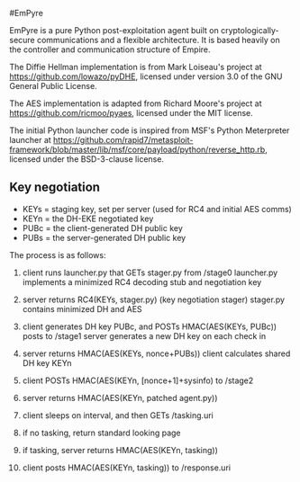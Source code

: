 #EmPyre

EmPyre is a pure Python post-exploitation agent built on cryptologically-secure communications and a flexible architecture. It is based heavily on the controller and communication structure of Empire.

The Diffie Hellman implementation is from Mark Loiseau's project at https://github.com/lowazo/pyDHE, licensed under version 3.0 of the GNU General Public License.

The AES implementation is adapted from Richard Moore's project at https://github.com/ricmoo/pyaes, licensed under the MIT license.

The initial Python launcher code is inspired from MSF's Python Meterpreter launcher at https://github.com/rapid7/metasploit-framework/blob/master/lib/msf/core/payload/python/reverse_http.rb, licensed under the BSD-3-clause license.


## Key negotiation


* KEYs = staging key, set per server (used for RC4 and initial AES comms)
* KEYn = the DH-EKE negotiated key
* PUBc = the client-generated DH public key
* PUBs = the server-generated DH public key

The process is as follows:

1. client runs launcher.py that GETs stager.py from /stage0
	launcher.py implements a minimized RC4 decoding stub and negotiation key

2. server returns RC4(KEYs, stager.py) (key negotiation stager)
	stager.py contains minimized DH and AES

3. client generates DH key PUBc, and POSTs HMAC(AES(KEYs, PUBc)) posts to /stage1
	server generates a new DH key on each check in

4. server returns HMAC(AES(KEYs, nonce+PUBs))
	client calculates shared DH key KEYn

5. client POSTs HMAC(AES(KEYn, [nonce+1]+sysinfo) to /stage2

6. server returns HMAC(AES(KEYn, patched agent.py))

7. client sleeps on interval, and then GETs /tasking.uri

8. if no tasking, return standard looking page

9. if tasking, server returns HMAC(AES(KEYn, tasking))

10. client posts HMAC(AES(KEYn, tasking)) to /response.uri
